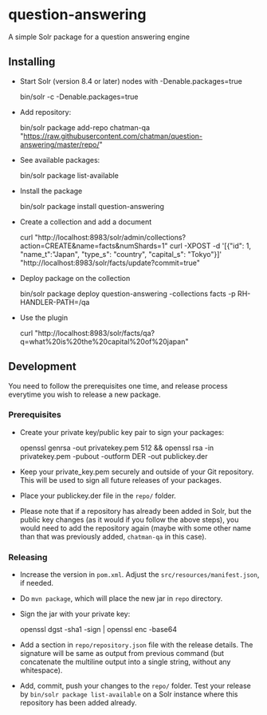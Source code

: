 # question-answering
A simple Solr package for a question answering engine

## Installing

* Start Solr (version 8.4 or later) nodes with -Denable.packages=true

    bin/solr -c -Denable.packages=true

* Add repository:

    bin/solr package add-repo chatman-qa "https://raw.githubusercontent.com/chatman/question-answering/master/repo/"

* See available packages:

    bin/solr package list-available

* Install the package

    bin/solr package install question-answering

* Create a collection and add a document

    curl "http://localhost:8983/solr/admin/collections?action=CREATE&name=facts&numShards=1"
    curl -XPOST -d '[{"id": 1, "name_t":"Japan", "type_s": "country", "capital_s": "Tokyo"}]' "http://localhost:8983/solr/facts/update?commit=true"

* Deploy package on the collection

    bin/solr package deploy question-answering -collections facts -p RH-HANDLER-PATH=/qa

* Use the plugin

    curl "http://localhost:8983/solr/facts/qa?q=what%20is%20the%20capital%20of%20japan"

## Development

You need to follow the prerequisites one time, and release process everytime you wish to release a new package.

### Prerequisites

* Create your private key/public key pair to sign your packages:

    openssl genrsa -out privatekey.pem 512 && openssl rsa -in privatekey.pem -pubout -outform DER -out publickey.der

* Keep your private_key.pem securely and outside of your Git repository. This will be used to sign all future releases of your packages.

* Place your publickey.der file in the `repo/` folder.

* Please note that if a repository has already been added in Solr, but the public key changes (as it would if you follow the above steps), you would need to add the repository again (maybe with some other name than that was previously added, `chatman-qa` in this case).

### Releasing

* Increase the version in `pom.xml`. Adjust the `src/resources/manifest.json`, if needed.

* Do `mvn package`, which will place the new jar in `repo` directory.

* Sign the jar with your private key:

    openssl dgst -sha1 -sign <path-to-private-key> <new-jar-file> | openssl enc -base64

* Add a section in `repo/repository.json` file with the release details. The signature will be same as output from previous command (but concatenate the multiline output into a single string, without any whitespace).

* Add, commit, push your changes to the `repo/` folder. Test your release by `bin/solr package list-available` on a Solr instance where this repository has been added already.